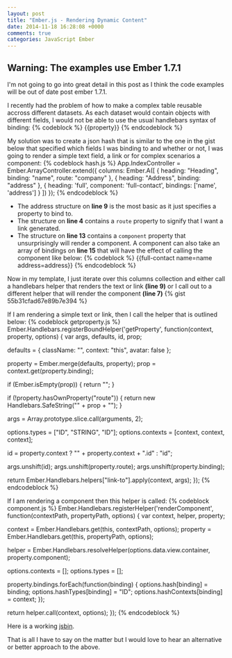 ```yaml
---
layout: post
title: "Ember.js - Rendering Dynamic Content"
date: 2014-11-18 16:28:08 +0000
comments: true
categories: JavaScript Ember
---
```

## Warning: The examples use Ember 1.7.1

I'm not going to go into great detail in this post as I think the code examples will be out of date post ember 1.7.1.

I recently had the problem of how to make a complex table reusable accross different datasets.  As each dataset would contain objects with different fields, I would not be able to use the usual handlebars syntax of binding:
{% codeblock %}
&#123;&#123;property&#125;&#125;
{% endcodeblock %}

My solution  was to create a json hash that is similar to the one in the gist below that specified which fields I was binding to and whether or not, I was going to render a simple text field, a link or for complex scenarios a component:
{% codeblock hash.js %}
App.IndexController = Ember.ArrayController.extend({
  columns: Ember.A([
   {
      heading: "Heading",
      binding: "name",
      route: "company"
    },
    {
      heading: "Address",
      binding: "address"
    },
    {
      heading: 'full',
      component: 'full-contact',
      bindings: ['name', 'address']
    }
  ])
});
{% endcodeblock %}
- The address structure on **line 9** is the most basic as it just specifies a property to bind to.
- The structure on **line 4** contains a ```route``` property to signify that I want a link generated.
- The structure on **line 13** contains a ```component``` property that unsurprisingly will render a component.  A component can also take an array of bindings on **line 15** that will have the effect of calling the component like below:
{% codeblock %}
&#123;&#123;full-contact name=name address=address&#125;&#125;
{% endcodeblock %}

Now in my template, I just iterate over this columns collection and either call a handlebars helper that renders the text or link **(line 9)** or I call out to a different helper that will render the component **(line 7)**
{% gist 55b31cfad67e89b7e394 %}

If I am rendering a simple text or link, then I call the helper that is outlined below:
{% codeblock getproperty.js %}
Ember.Handlebars.registerBoundHelper('getProperty', function(context, property, options) {
  var args, defaults, id, prop;
  
  defaults = {
    className: "",
    context: "this",
    avatar: false
  };
  
  property = Ember.merge(defaults, property);
  prop = context.get(property.binding);
  
  if (Ember.isEmpty(prop)) {
    return "";
  }
  
  if (!property.hasOwnProperty("route")) {
    return new Handlebars.SafeString("<span>" + prop + "</span>");
  }
  
  args = Array.prototype.slice.call(arguments, 2);
  
  options.types = ["ID", "STRING", "ID"];
  options.contexts = [context, context, context];
  
  id = property.context ? "" + property.context + ".id" : "id";
  
  args.unshift(id);
  args.unshift(property.route);
  args.unshift(property.binding);
  
  return Ember.Handlebars.helpers["link-to"].apply(context, args);
});
{% endcodeblock %}

If I am rendering a component then this helper is called:
{% codeblock component.js %}
Ember.Handlebars.registerHelper('renderComponent', function(contextPath, propertyPath, options) {
  var context, helper, property;

  context = Ember.Handlebars.get(this, contextPath, options);
  property = Ember.Handlebars.get(this, propertyPath, options);

  helper = Ember.Handlebars.resolveHelper(options.data.view.container, property.component);

  options.contexts = [];
  options.types = [];

  property.bindings.forEach(function(binding) {
    options.hash[binding] = binding;
    options.hashTypes[binding] = "ID";
    options.hashContexts[binding] = context;
  });

  return helper.call(context, options);
});
{% endcodeblock %}

Here is a working <a href="http://jsbin.com/fitale/14/edit" target="new">jsbin</a>.

That is all I have to say on the matter but I would love to hear an alternative or better approach to the above.